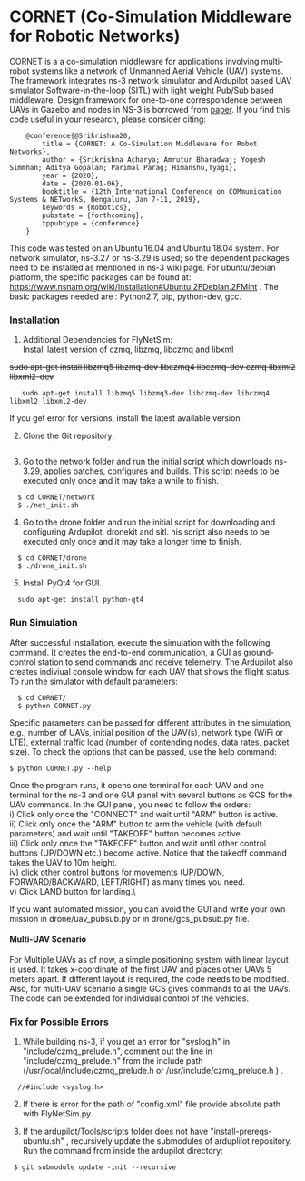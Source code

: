 # CORNET (Co-Simulation Middleware for Robotic Networks)

CORNET is a a co-simulation middleware for applications involving multi-robot systems like a network of Unmanned Aerial Vehicle (UAV) systems. The framework integrates ns-3 network simulator and Ardupilot based UAV simulator Software-in-the-loop (SITL) with light weight Pub/Sub based middleware. Design framework for one-to-one correspondence between UAVs in Gazebo and nodes in NS-3 is borrowed from [paper](https://arxiv.org/pdf/1808.04967.pdf). If you find this code useful in your research, please consider citing:
```
	@conference{@Srikrishna20,
		title = {CORNET: A Co-Simulation Middleware for Robot Networks},
		author = {Srikrishna Acharya; Amrutur Bharadwaj; Yogesh Simmhan; Aditya Gopalan; Parimal Parag; Himanshu,Tyagi},
		year = {2020},
		date = {2020-01-06},
		booktitle = {12th International Conference on COMmunication Systems & NETworkS, Bengaluru, Jan 7-11, 2019},
		keywords = {Robotics},
		pubstate = {forthcoming},
		tppubtype = {conference}
	}

```
This code was tested on an Ubuntu 16.04 and Ubuntu 18.04 system. For network simulator, ns-3.27 or ns-3.29 is used; so the dependent packages need to be installed as mentioned in ns-3 wiki page. For ubuntu/debian platform, the specific packages can be found at: https://www.nsnam.org/wiki/Installation#Ubuntu.2FDebian.2FMint . The basic packages needed are : Python2.7, pip, python-dev, gcc.

### Installation

1. Additional Dependencies for FlyNetSim:   
Install latest version of czmq, libzmq, libczmq and libxml

~~sudo apt-get install libzmq5 libzmq-dev libczmq4 libczmq-dev czmq libxml2 libxml2-dev~~
```
   sudo apt-get install libzmq5 libzmq3-dev libczmq-dev libczmq4 libxml2 libxml2-dev
```
If you get error for versions, install the latest available version.

2. Clone the Git repository:
```
```
3. Go to the network folder and run the initial script which downloads ns-3.29, applies patches, configures and builds. This script needs to be executed only once and it may take a while to finish.
```
  $ cd CORNET/network
  $ ./net_init.sh
```
4. Go to the drone folder and run the initial script for downloading and configuring Ardupilot, dronekit and sitl. his script also needs to be executed only once and it may take a longer time to finish.
```
  $ cd CORNET/drone
  $ ./drone_init.sh
```
5. Install PyQt4 for GUI.
```
  sudo apt-get install python-qt4
```

### Run Simulation

After successful installation, execute the simulation with the following command. It creates the end-to-end communication, a GUI as ground-control station to send commands and receive telemetry. The Ardupilot also creates indiviual console window for each UAV that shows the flight status. To run the simulator with default parameters: 
```
  $ cd CORNET/
  $ python CORNET.py
```
Specific parameters can be passed for different attributes in the simulation, e.g., number of UAVs, initial position of the UAV(s), network type (WiFi or LTE), external traffic load (number of contending nodes, data rates, packet size). To check the options that can be passed, use the help command:
```
$ python CORNET.py --help
```
Once the program runs, it opens one terminal for each UAV and one terminal for the ns-3 and one GUI panel with several buttons as GCS for the UAV commands. In the GUI panel, you need to follow the orders:\
i) Click only once the "CONNECT" and wait until "ARM" button is active.\
ii) Click only once the "ARM" button to arm the vehicle (with default parameters) and wait until "TAKEOFF" button becomes active.\
iii) Click only once the "TAKEOFF" button and wait until other control buttons (UP/DOWN etc.) become active. Notice that the takeoff command takes the UAV to 10m height.\
iv) click other control buttons for movements (UP/DOWN, FORWARD/BACKWARD, LEFT/RIGHT) as many times you need.\
v) Click LAND button for landing.\

If you want automated mission, you can avoid the GUI and write your own mission in drone/uav_pubsub.py or in drone/gcs_pubsub.py file.

#### Multi-UAV Scenario
For Multiple UAVs as of now, a simple positioning system with linear layout is used. It takes x-coordinate of the first UAV and places other UAVs 5 meters apart. If different layout is required, the code needs to be modified. Also, for multi-UAV scenario a single GCS gives commands to all the UAVs. The code can be extended for individual control of the vehicles.


### Fix for Possible Errors

1. While building ns-3, if you get an error for "syslog.h" in  "include/czmq_prelude.h", comment out the line in "include/czmq_prelude.h" from the include path (/usr/local/include/czmq_prelude.h or /usr/include/czmq_prelude.h ) .
```
  //#include <syslog.h>
```

2. If there is error for the path of "config.xml" file provide absolute path with FlyNetSim.py.
 
3. If the ardupilot/Tools/scripts folder does not have "install-prereqs-ubuntu.sh" , recursively update the submodules of arduplilot repository. Run the command from inside the ardupilot directory:
```
 $ git submodule update -init --recursive
```

